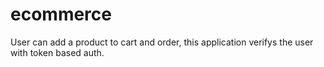 # ecommerce
User can add a product to cart and order, this application verifys the user with token based auth.
